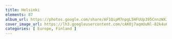 ```yaml
---
title: Helsinki
elements: 87
album_url: https://photos.google.com/share/AF1QipM7npgL5HFUUp395CnnzWXJl_VpdsVfITsEr5j8Nn2uxrNzQjrnON3khvK7UEdFVQ?key=dmxMU0ZIOXphaE5hQjd5OGFLQkpSQmlJSmk4UzFn
cover_image_url: https://lh3.googleusercontent.com/cAKOj7aqmUuNl-82k4u6X4VTmQj8hAV1sl2-aQeBCEwksOelk-F1sTab5iDMUz7UBfLFn5bMd4_XrWtl5QzCMZwIr7sXd2JE3C8blMK3m8amBuiw1GOjyOaxWlcEqo1NHn71YH53fb5jQk95AwQuLIry2txUJxVqT0dzFzQ6xSGxNfx22e5Ee-QKfLbwCQ4iYYZmAs_CXZlqipj2PONVmQUjKjPDdTn0onF9um70YYnE4qvAeHH6oA9iph5_fMwh6O_W8p9zIlKEAXq-oBnoTvPjPWB627b23FwzmeaqrzHH-FTQ-AE3mP7sd8x5Jom0h97pxmCCFqpeP8NVHBFWVFIbzLoaActAGqga5BvcqjSVsLR_4Zwf8cMyCYJVaPQLavlarDcj4TNneqraCqv4-G9GFBn4Cxbv36jkrUFs5_NS6cPM8hOpP0BVh0z1lkWmVRjavYPTJBRA7k5m4koM8AsFFGvp5hfXAdEszgrOnUZmg-csAbI7MMUibHMTsM9-6n5VjmHdTvSvylMwGu-oqVybHyKlR_rLcFmK-oSmFsSuKtYzhdw5v2eTGgcuEsakUqanyA1nZaqbbTAW6Kt_0frwSS-S99MgxoSRb6lRGZ3ey76-JjgQouvTLlcQlrTHaDWeWybIevMOt2EmCwIKEOZkug=s195-p-k-no
categories: [ Europe, Finland ]
---
```

